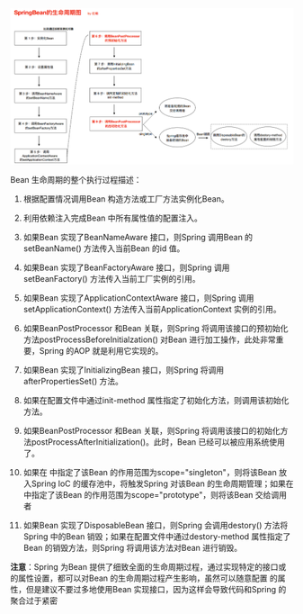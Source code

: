 

<img src="images/image-20210614180054110.png" alt="image-20210614180054110" style="zoom:150%;" />



Bean ⽣命周期的整个执⾏过程描述：

1. 根据配置情况调⽤Bean 构造⽅法或⼯⼚⽅法实例化Bean。

2. 利⽤依赖注⼊完成Bean 中所有属性值的配置注⼊。

3. 如果Bean 实现了BeanNameAware 接⼝，则Spring 调⽤Bean 的setBeanName() ⽅法传⼊当前Bean 的id 值。

4. 如果Bean 实现了BeanFactoryAware 接⼝，则Spring 调⽤setBeanFactory() ⽅法传⼊当前⼯⼚实例的引⽤。

5. 如果Bean 实现了ApplicationContextAware 接⼝，则Spring 调⽤setApplicationContext() ⽅法传⼊当前ApplicationContext 实例的引⽤。

6. 如果BeanPostProcessor 和Bean 关联，则Spring 将调⽤该接⼝的预初始化⽅法postProcessBeforeInitialzation() 对Bean 进⾏加⼯操作，此处⾮常重要，Spring 的AOP 就是利⽤它实现的。

7. 如果Bean 实现了InitializingBean 接⼝，则Spring 将调⽤afterPropertiesSet() ⽅法。

8. 如果在配置⽂件中通过init-method 属性指定了初始化⽅法，则调⽤该初始化⽅法。

9. 如果BeanPostProcessor 和Bean 关联，则Spring 将调⽤该接⼝的初始化⽅法postProcessAfterInitialization()。此时，Bean 已经可以被应⽤系统使⽤了。

10. 如果在<bean> 中指定了该Bean 的作⽤范围为scope="singleton"，则将该Bean 放⼊Spring IoC 的缓存池中，将触发Spring 对该Bean 的⽣命周期管理；如果在<bean> 中指定了该Bean 的作⽤范围为scope="prototype"，则将该Bean 交给调⽤者

11. 如果Bean 实现了DisposableBean 接⼝，则Spring 会调⽤destory() ⽅法将Spring 中的Bean 销毁；如果在配置⽂件中通过destory-method 属性指定了Bean 的销毁⽅法，则Spring 将调⽤该⽅法对Bean 进⾏销毁。

**注意**：Spring 为Bean 提供了细致全⾯的⽣命周期过程，通过实现特定的接⼝或<bean> 的属性设置，都可以对Bean 的⽣命周期过程产⽣影响，虽然可以随意配置<bean> 的属性，但是建议不要过多地使⽤Bean 实现接⼝，因为这样会导致代码和Spring 的聚合过于紧密
